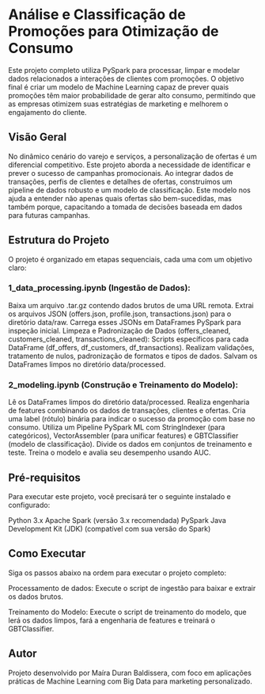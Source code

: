 
# Análise e Classificação de Promoções para Otimização de Consumo 

Este projeto completo utiliza PySpark para processar, limpar e modelar dados relacionados a interações de clientes com promoções. O objetivo final é criar um modelo de Machine Learning capaz de prever quais promoções têm maior probabilidade de gerar alto consumo, permitindo que as empresas otimizem suas estratégias de marketing e melhorem o engajamento do cliente.

## Visão Geral
No dinâmico cenário do varejo e serviços, a personalização de ofertas é um diferencial competitivo. Este projeto aborda a necessidade de identificar e prever o sucesso de campanhas promocionais. Ao integrar dados de transações, perfis de clientes e detalhes de ofertas, construímos um pipeline de dados robusto e um modelo de classificação. Este modelo nos ajuda a entender não apenas quais ofertas são bem-sucedidas, mas também porque, capacitando a tomada de decisões baseada em dados para futuras campanhas.

## Estrutura do Projeto
O projeto é organizado em etapas sequenciais, cada uma com um objetivo claro:

### 1_data_processing.ipynb (Ingestão de Dados):
Baixa um arquivo .tar.gz contendo dados brutos de uma URL remota.
Extrai os arquivos JSON (offers.json, profile.json, transactions.json) para o diretório data/raw.
Carrega esses JSONs em DataFrames PySpark para inspeção inicial.
Limpeza e Padronização de Dados (offers_cleaned, customers_cleaned, transactions_cleaned):
Scripts específicos para cada DataFrame (df_offers, df_customers, df_transactions).
Realizam validações, tratamento de nulos, padronização de formatos e tipos de dados.
Salvam os DataFrames limpos no diretório data/processed.

### 2_modeling.ipynb (Construção e Treinamento do Modelo):
Lê os DataFrames limpos do diretório data/processed.
Realiza engenharia de features combinando os dados de transações, clientes e ofertas.
Cria uma label (rótulo) binária para indicar o sucesso da promoção com base no consumo.
Utiliza um Pipeline PySpark ML com StringIndexer (para categóricos), VectorAssembler (para unificar features) e GBTClassifier (modelo de classificação).
Divide os dados em conjuntos de treinamento e teste.
Treina o modelo e avalia seu desempenho usando AUC.

## Pré-requisitos
Para executar este projeto, você precisará ter o seguinte instalado e configurado:

Python 3.x
Apache Spark (versão 3.x recomendada)
PySpark
Java Development Kit (JDK) (compatível com sua versão do Spark)

## Como Executar
Siga os passos abaixo na ordem para executar o projeto completo:

Processamento de dados:
Execute o script de ingestão para baixar e extrair os dados brutos.

Treinamento do Modelo:
Execute o script de treinamento do modelo, que lerá os dados limpos, fará a engenharia de features e treinará o GBTClassifier.

## Autor
Projeto desenvolvido por Maíra Duran Baldissera, com foco em aplicações práticas de Machine Learning com Big Data para marketing personalizado.
